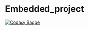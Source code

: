 # Embedded_project

[![Codacy Badge](https://api.codacy.com/project/badge/Grade/7d16f6b42e9b48fcbfd1c4f2178963b6)](https://app.codacy.com/gh/vikramsvdd/Embedded_project?utm_source=github.com&utm_medium=referral&utm_content=vikramsvdd/Embedded_project&utm_campaign=Badge_Grade_Settings)